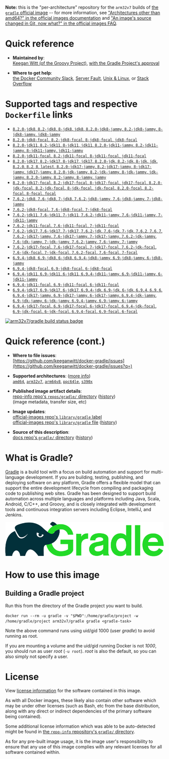 <!--

********************************************************************************

WARNING:

    DO NOT EDIT "gradle/README.md"

    IT IS AUTO-GENERATED

    (from the other files in "gradle/" combined with a set of templates)

********************************************************************************

-->

**Note:** this is the "per-architecture" repository for the `arm32v7` builds of [the `gradle` official image](https://hub.docker.com/_/gradle) -- for more information, see ["Architectures other than amd64?" in the official images documentation](https://github.com/docker-library/official-images#architectures-other-than-amd64) and ["An image's source changed in Git, now what?" in the official images FAQ](https://github.com/docker-library/faq#an-images-source-changed-in-git-now-what).

# Quick reference

-	**Maintained by**:  
	[Keegan Witt (of the Groovy Project)](https://github.com/keeganwitt/docker-gradle), [with the Gradle Project's approval](https://discuss.gradle.org/t/official-docker-images/21159/8)

-	**Where to get help**:  
	[the Docker Community Slack](https://dockr.ly/comm-slack), [Server Fault](https://serverfault.com/help/on-topic), [Unix & Linux](https://unix.stackexchange.com/help/on-topic), or [Stack Overflow](https://stackoverflow.com/help/on-topic)

# Supported tags and respective `Dockerfile` links

-	[`8.2.0-jdk8`, `8.2-jdk8`, `8-jdk8`, `jdk8`, `8.2.0-jdk8-jammy`, `8.2-jdk8-jammy`, `8-jdk8-jammy`, `jdk8-jammy`](https://github.com/keeganwitt/docker-gradle/blob/4e1313b89ea99dbdb0ecbc12ac177f8ada9d28fe/jdk8/Dockerfile)
-	[`8.2.0-jdk8-focal`, `8.2-jdk8-focal`, `8-jdk8-focal`, `jdk8-focal`](https://github.com/keeganwitt/docker-gradle/blob/4e1313b89ea99dbdb0ecbc12ac177f8ada9d28fe/jdk8-focal/Dockerfile)
-	[`8.2.0-jdk11`, `8.2-jdk11`, `8-jdk11`, `jdk11`, `8.2.0-jdk11-jammy`, `8.2-jdk11-jammy`, `8-jdk11-jammy`, `jdk11-jammy`](https://github.com/keeganwitt/docker-gradle/blob/4e1313b89ea99dbdb0ecbc12ac177f8ada9d28fe/jdk11/Dockerfile)
-	[`8.2.0-jdk11-focal`, `8.2-jdk11-focal`, `8-jdk11-focal`, `jdk11-focal`](https://github.com/keeganwitt/docker-gradle/blob/4e1313b89ea99dbdb0ecbc12ac177f8ada9d28fe/jdk11-focal/Dockerfile)
-	[`8.2.0-jdk17`, `8.2-jdk17`, `8-jdk17`, `jdk17`, `8.2.0-jdk`, `8.2-jdk`, `8-jdk`, `jdk`, `8.2.0`, `8.2`, `8`, `latest`, `8.2.0-jdk17-jammy`, `8.2-jdk17-jammy`, `8-jdk17-jammy`, `jdk17-jammy`, `8.2.0-jdk-jammy`, `8.2-jdk-jammy`, `8-jdk-jammy`, `jdk-jammy`, `8.2.0-jammy`, `8.2-jammy`, `8-jammy`, `jammy`](https://github.com/keeganwitt/docker-gradle/blob/4e1313b89ea99dbdb0ecbc12ac177f8ada9d28fe/jdk17/Dockerfile)
-	[`8.2.0-jdk17-focal`, `8.2-jdk17-focal`, `8-jdk17-focal`, `jdk17-focal`, `8.2.0-jdk-focal`, `8.2-jdk-focal`, `8-jdk-focal`, `jdk-focal`, `8.2.0-focal`, `8.2-focal`, `8-focal`, `focal`](https://github.com/keeganwitt/docker-gradle/blob/4e1313b89ea99dbdb0ecbc12ac177f8ada9d28fe/jdk17-focal/Dockerfile)
-	[`7.6.2-jdk8`, `7.6-jdk8`, `7-jdk8`, `7.6.2-jdk8-jammy`, `7.6-jdk8-jammy`, `7-jdk8-jammy`](https://github.com/keeganwitt/docker-gradle/blob/2eda35a6c1ea9f446bc27b6c311bb2909b955bcc/jdk8/Dockerfile)
-	[`7.6.2-jdk8-focal`, `7.6-jdk8-focal`, `7-jdk8-focal`](https://github.com/keeganwitt/docker-gradle/blob/2eda35a6c1ea9f446bc27b6c311bb2909b955bcc/jdk8-focal/Dockerfile)
-	[`7.6.2-jdk11`, `7.6-jdk11`, `7-jdk11`, `7.6.2-jdk11-jammy`, `7.6-jdk11-jammy`, `7-jdk11-jammy`](https://github.com/keeganwitt/docker-gradle/blob/2eda35a6c1ea9f446bc27b6c311bb2909b955bcc/jdk11/Dockerfile)
-	[`7.6.2-jdk11-focal`, `7.6-jdk11-focal`, `7-jdk11-focal`](https://github.com/keeganwitt/docker-gradle/blob/2eda35a6c1ea9f446bc27b6c311bb2909b955bcc/jdk11-focal/Dockerfile)
-	[`7.6.2-jdk17`, `7.6-jdk17`, `7-jdk17`, `7.6.2-jdk`, `7.6-jdk`, `7-jdk`, `7.6.2`, `7.6`, `7`, `7.6.2-jdk17-jammy`, `7.6-jdk17-jammy`, `7-jdk17-jammy`, `7.6.2-jdk-jammy`, `7.6-jdk-jammy`, `7-jdk-jammy`, `7.6.2-jammy`, `7.6-jammy`, `7-jammy`](https://github.com/keeganwitt/docker-gradle/blob/2eda35a6c1ea9f446bc27b6c311bb2909b955bcc/jdk17/Dockerfile)
-	[`7.6.2-jdk17-focal`, `7.6-jdk17-focal`, `7-jdk17-focal`, `7.6.2-jdk-focal`, `7.6-jdk-focal`, `7-jdk-focal`, `7.6.2-focal`, `7.6-focal`, `7-focal`](https://github.com/keeganwitt/docker-gradle/blob/2eda35a6c1ea9f446bc27b6c311bb2909b955bcc/jdk17-focal/Dockerfile)
-	[`6.9.4-jdk8`, `6.9-jdk8`, `6-jdk8`, `6.9.4-jdk8-jammy`, `6.9-jdk8-jammy`, `6-jdk8-jammy`](https://github.com/keeganwitt/docker-gradle/blob/71d126ec98c6eda90e1818a575486e461adef750/jdk8/Dockerfile)
-	[`6.9.4-jdk8-focal`, `6.9-jdk8-focal`, `6-jdk8-focal`](https://github.com/keeganwitt/docker-gradle/blob/71d126ec98c6eda90e1818a575486e461adef750/jdk8-focal/Dockerfile)
-	[`6.9.4-jdk11`, `6.9-jdk11`, `6-jdk11`, `6.9.4-jdk11-jammy`, `6.9-jdk11-jammy`, `6-jdk11-jammy`](https://github.com/keeganwitt/docker-gradle/blob/71d126ec98c6eda90e1818a575486e461adef750/jdk11/Dockerfile)
-	[`6.9.4-jdk11-focal`, `6.9-jdk11-focal`, `6-jdk11-focal`](https://github.com/keeganwitt/docker-gradle/blob/71d126ec98c6eda90e1818a575486e461adef750/jdk11-focal/Dockerfile)
-	[`6.9.4-jdk17`, `6.9-jdk17`, `6-jdk17`, `6.9.4-jdk`, `6.9-jdk`, `6-jdk`, `6.9.4`, `6.9`, `6`, `6.9.4-jdk17-jammy`, `6.9-jdk17-jammy`, `6-jdk17-jammy`, `6.9.4-jdk-jammy`, `6.9-jdk-jammy`, `6-jdk-jammy`, `6.9.4-jammy`, `6.9-jammy`, `6-jammy`](https://github.com/keeganwitt/docker-gradle/blob/71d126ec98c6eda90e1818a575486e461adef750/jdk17/Dockerfile)
-	[`6.9.4-jdk17-focal`, `6.9-jdk17-focal`, `6-jdk17-focal`, `6.9.4-jdk-focal`, `6.9-jdk-focal`, `6-jdk-focal`, `6.9.4-focal`, `6.9-focal`, `6-focal`](https://github.com/keeganwitt/docker-gradle/blob/71d126ec98c6eda90e1818a575486e461adef750/jdk17-focal/Dockerfile)

[![arm32v7/gradle build status badge](https://img.shields.io/jenkins/s/https/doi-janky.infosiftr.net/job/multiarch/job/arm32v7/job/gradle.svg?label=arm32v7/gradle%20%20build%20job)](https://doi-janky.infosiftr.net/job/multiarch/job/arm32v7/job/gradle/)

# Quick reference (cont.)

-	**Where to file issues**:  
	[https://github.com/keeganwitt/docker-gradle/issues](https://github.com/keeganwitt/docker-gradle/issues?q=)

-	**Supported architectures**: ([more info](https://github.com/docker-library/official-images#architectures-other-than-amd64))  
	[`amd64`](https://hub.docker.com/r/amd64/gradle/), [`arm32v7`](https://hub.docker.com/r/arm32v7/gradle/), [`arm64v8`](https://hub.docker.com/r/arm64v8/gradle/), [`ppc64le`](https://hub.docker.com/r/ppc64le/gradle/), [`s390x`](https://hub.docker.com/r/s390x/gradle/)

-	**Published image artifact details**:  
	[repo-info repo's `repos/gradle/` directory](https://github.com/docker-library/repo-info/blob/master/repos/gradle) ([history](https://github.com/docker-library/repo-info/commits/master/repos/gradle))  
	(image metadata, transfer size, etc)

-	**Image updates**:  
	[official-images repo's `library/gradle` label](https://github.com/docker-library/official-images/issues?q=label%3Alibrary%2Fgradle)  
	[official-images repo's `library/gradle` file](https://github.com/docker-library/official-images/blob/master/library/gradle) ([history](https://github.com/docker-library/official-images/commits/master/library/gradle))

-	**Source of this description**:  
	[docs repo's `gradle/` directory](https://github.com/docker-library/docs/tree/master/gradle) ([history](https://github.com/docker-library/docs/commits/master/gradle))

# What is Gradle?

[Gradle](https://gradle.org/) is a build tool with a focus on build automation and support for multi-language development. If you are building, testing, publishing, and deploying software on any platform, Gradle offers a flexible model that can support the entire development lifecycle from compiling and packaging code to publishing web sites. Gradle has been designed to support build automation across multiple languages and platforms including Java, Scala, Android, C/C++, and Groovy, and is closely integrated with development tools and continuous integration servers including Eclipse, IntelliJ, and Jenkins.

![logo](https://raw.githubusercontent.com/docker-library/docs/c3d3ca6beed000f9ba6eabc98f3399158f520256/gradle/logo.png)

# How to use this image

## Building a Gradle project

Run this from the directory of the Gradle project you want to build.

`docker run --rm -u gradle -v "$PWD":/home/gradle/project -w /home/gradle/project arm32v7/gradle gradle <gradle-task>`

Note the above command runs using uid/gid 1000 (user *gradle*) to avoid running as root.

If you are mounting a volume and the uid/gid running Docker is not *1000*, you should run as user *root* (`-u root`). *root* is also the default, so you can also simply not specify a user.

# License

View [license information](https://gradle.org/license/) for the software contained in this image.

As with all Docker images, these likely also contain other software which may be under other licenses (such as Bash, etc from the base distribution, along with any direct or indirect dependencies of the primary software being contained).

Some additional license information which was able to be auto-detected might be found in [the `repo-info` repository's `gradle/` directory](https://github.com/docker-library/repo-info/tree/master/repos/gradle).

As for any pre-built image usage, it is the image user's responsibility to ensure that any use of this image complies with any relevant licenses for all software contained within.
